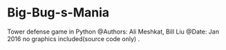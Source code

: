 # Big-Bug-s-Mania
Tower defense game in Python
@Authors: Ali Meshkat, Bill Liu
@Date: Jan 2016
no graphics included(source code only)
.
